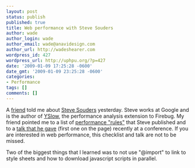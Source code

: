 ```yaml
---
layout: post
status: publish
published: true
title: Web performance with Steve Souders
author: wade
author_login: wade
author_email: wade@anavidesign.com
author_url: http://wadeshearer.com
wordpress_id: 427
wordpress_url: http://uphpu.org/?p=427
date: '2009-01-09 17:25:28 -0600'
date_gmt: '2009-01-09 23:25:28 -0600'
categories:
- Performance
tags: []
comments: []
---
```

<p>A <a href="http://aaronbarkerphotography.com/">friend</a> told me about <a href="http://stevesouders.com/">Steve Souders</a> yesterday. Steve works at Google and is the author of <a href="http://developer.yahoo.com/yslow">YSlow</a>, the performance analysis extension to Firebug. My friend pointed me to a list of <a href="http://developer.yahoo.com/performance/rules.html">performance "rules"</a> that Steve published and to a <a href="http://ajaxian.com/archives/ajax-experience-videos-performance-and-security">talk that he gave</a> (first one on the page) recently at a conference. If you are interested in web performance, this checklist and talk are not to be missed.</p>
<p>Two of the biggest things that I learned was to not use "@import" to link to style sheets and how to download javascript scripts in parallel.</p>
